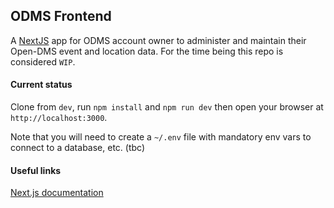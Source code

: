 ## ODMS Frontend

A [NextJS](https://nextjs.org) app for ODMS account owner to administer and maintain their Open-DMS event and location data.
For the time being this repo is considered `WIP`.


#### Current status
Clone from `dev`, run `npm install` and `npm run dev` then open your browser at `http://localhost:3000`. 


Note that you will need to create a `~/.env` file with mandatory env vars to connect to a database, etc. (tbc)

#### Useful links
[Next.js documentation](https://nextjs.org/docs)
